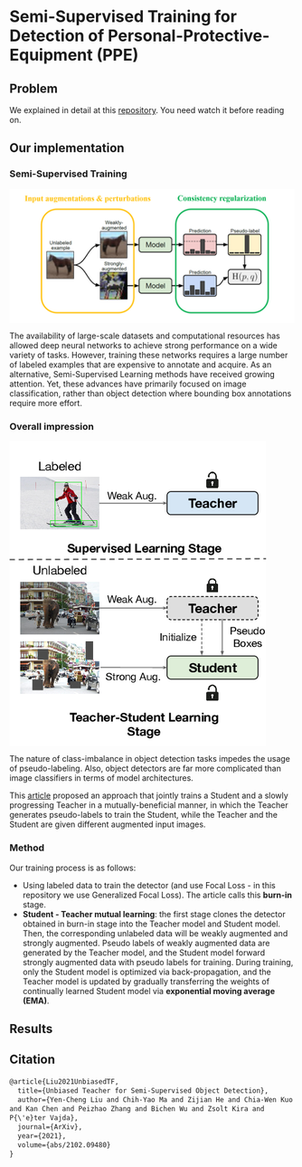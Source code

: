 # Semi-Supervised Training for Detection of Personal-Protective-Equipment (PPE)

## Problem

We explained in detail at this [repository](https://github.com/thainguyentrong/gfl-ppe). You need watch it before reading on.

## Our implementation

### Semi-Supervised Training

<img src="resources/model.png" align="middle"/>

The availability of large-scale datasets and computational resources has allowed deep neural networks to achieve strong performance on a wide variety of tasks. However, training these networks requires a large number of labeled examples that are expensive to annotate and acquire. As an alternative, Semi-Supervised Learning methods have received growing attention. Yet, these advances have primarily focused on image classification, rather than object detection where bounding box annotations require more effort.

### Overall impression

<img src="resources/ssod.png" align="middle"/>

The nature of class-imbalance in object detection tasks impedes the usage of pseudo-labeling. Also, object detectors are far more complicated than image classifiers in terms of model architectures.

This [article](https://arxiv.org/abs/2102.09480) proposed an approach that jointly trains a Student and a slowly progressing Teacher in a mutually-beneficial manner, in which the Teacher generates pseudo-labels to train the Student, while the Teacher and the Student are given different augmented input images.

### Method

Our training process is as follows:

- Using labeled data to train the detector (and use Focal Loss - in this repository we use Generalized Focal Loss). The article calls this **burn-in** stage.
- **Student - Teacher mutual learning**: the first stage clones the detector obtained in burn-in stage into the Teacher model and Student model. Then, the corresponding unlabeled data will be weakly augmented and strongly augmented. Pseudo labels of weakly augmented data are generated by the Teacher model, and the Student model forward strongly augmented data with pseudo labels for training. During training, only the Student model is optimized via back-propagation, and the Teacher model is updated by gradually transferring the weights of continually learned Student model via **exponential moving average (EMA)**.

## Results

## Citation

```
@article{Liu2021UnbiasedTF,
  title={Unbiased Teacher for Semi-Supervised Object Detection},
  author={Yen-Cheng Liu and Chih-Yao Ma and Zijian He and Chia-Wen Kuo and Kan Chen and Peizhao Zhang and Bichen Wu and Zsolt Kira and P{\'e}ter Vajda},
  journal={ArXiv},
  year={2021},
  volume={abs/2102.09480}
}
```
